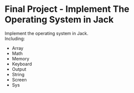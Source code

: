 # Final Project - Implement The Operating System in Jack
Implement the operating system in Jack.  
Including: 
- Array
- Math
- Memory
- Keyboard
- Output
- String
- Screen
- Sys